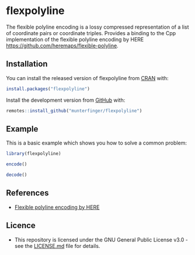 
# flexpolyline

<!-- badges: start -->
<!-- badges: end -->

The flexible polyline encoding is a lossy compressed representation of a list of coordinate pairs or coordinate triples.
Provides a binding to the Cpp implementation of the flexible polyline encoding by HERE <https://github.com/heremaps/flexible-polyline>.


## Installation

You can install the released version of flexpolyline from [CRAN](https://CRAN.R-project.org) with:

``` r
install.packages("flexpolyline")
```

Install the development version from [GitHub](https://github.com/munterfinger/flexpolyline/) with:

``` r
remotes::install_github("munterfinger/flexpolyline")
```

## Example

This is a basic example which shows you how to solve a common problem:

``` r
library(flexpolyline)

encode()

decode()
```

## References
* [Flexible polyline encoding by HERE](https://github.com/heremaps/flexible-polyline)

## Licence
* This repository is licensed under the GNU General Public License v3.0 - see the [LICENSE.md](LICENSE.md) file for details.

